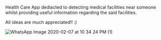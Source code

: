 Health Care App dediacted to detecting medical facilities near someone whilst providing useful information regarding the said facilities.


All ideas are much appreciated!! :)

![WhatsApp Image 2020-02-07 at 10 34 24 PM (1)](https://user-images.githubusercontent.com/48602298/82363820-fdc46800-9a2b-11ea-96f1-4ecc122a28cb.jpeg)
